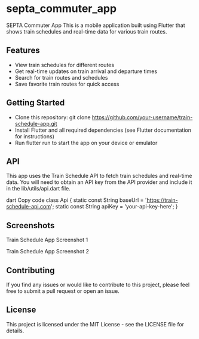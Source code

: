 # septa_commuter_app

SEPTA Commuter App
This is a mobile application built using Flutter that shows train schedules and real-time data for various train routes.

## Features
- View train schedules for different routes
- Get real-time updates on train arrival and departure times
- Search for train routes and schedules
- Save favorite train routes for quick access

## Getting Started
- Clone this repository: git clone https://github.com/your-username/train-schedule-app.git
- Install Flutter and all required dependencies (see Flutter documentation for instructions)
- Run flutter run to start the app on your device or emulator

## API
This app uses the Train Schedule API to fetch train schedules and real-time data. You will need to obtain an API key from the API provider and include it in the lib/utils/api.dart file.

dart
Copy code
  class Api {
    static const String baseUrl = 'https://train-schedule-api.com';
    static const String apiKey = 'your-api-key-here';
  }

## Screenshots
Train Schedule App Screenshot 1

Train Schedule App Screenshot 2

## Contributing
If you find any issues or would like to contribute to this project, please feel free to submit a pull request or open an issue.

## License
This project is licensed under the MIT License - see the LICENSE file for details.


